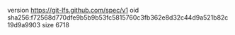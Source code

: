 version https://git-lfs.github.com/spec/v1
oid sha256:f72568d770dfe9b5b9b53fc5815760c3fb362e8d32c44d9a521b82c19d9a9903
size 6718
